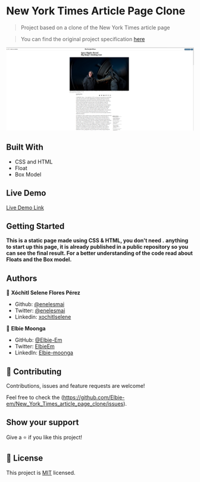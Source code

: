 # New York Times Article Page Clone
> Project based on a clone of the New York Times article page

> You can find the original project specification [here](https://www.theodinproject.com/courses/html5-and-css3/lessons/positioning-and-floating-elements)

![screenshot](./assets/img_screen.PNG)

## Built With

- CSS and HTML
- Float
- Box Model

## Live Demo

[Live Demo Link](https://rawcdn.githack.com/Elbie-em/New_York_Times_article_page_clone/54a718398f51ddd36012680d362bf4003a763090/index.html)


## Getting Started

**This is a static page made using CSS & HTML, you don't need .**
**anything to start up this page, it is already published in a public repository so you can see the final result. For a better understanding of the code read about Floats and the Box model.**


## Authors

👤 **Xóchitl Selene Flores Pérez**

- Github: [@enelesmai](https://github.com/enelesmai)
- Twitter: [@enelesmai](https://twitter.com/enelesmai)
- Linkedin: [xochitlselene](https://linkedin.com/in/xochitlselene)

👤 **Elbie Moonga**

- GitHub: [@Elbie-Em](https://github.com/Elbie-em)
- Twitter: [ElbieEm](https://twitter.com/ElbieEm)
- LinkedIn: [Elbie-moonga](https://www.linkedin.com/in/elbie-moonga-253bbb12b/)


## 🤝 Contributing

Contributions, issues and feature requests are welcome!

Feel free to check the (https://github.com/Elbie-em/New_York_Times_article_page_clone/issues).

## Show your support

Give a ⭐️ if you like this project!


## 📝 License

This project is [MIT](lic.url) licensed.
